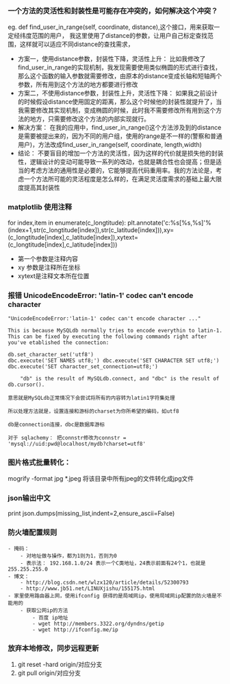 ### 一个方法的灵活性和封装性是可能存在冲突的，如何解决这个冲突？
eg. def find_user_in_range(self, coordinate, distance),这个接口，用来获取一定经纬度范围的用户，
我这里使用了distance的参数，让用户自己标定查找范围，这样就可以适应不同distance的查找需求，
- 方案一，使用distance参数，封装性下降，灵活性上升：
比如我修改了find_user_in_range的实现机制，我发现需要使用类似椭圆的形式进行查找，那么这个函数的输入参数就需要修改，由原本的distance变成长轴和短轴两个参数，所有用到这个方法的地方都要进行修改
- 方案二，不使用distance参数，封装性上升，灵活性下降：
如果我之前设计的时候假设distance使用固定的距离，那么这个时候他的封装性就提升了，当我需要修改其实现机制，变成椭圆的时候，此时我不需要修改所有用到这个方法的地方，只需要修改这个方法的内部实现就行。
- 解决方案：
在我的应用中，find_user_in_range()这个方法涉及到的distance是需要被提出来的，因为不同的用户组，使用的range是不一样的(警察和普通用户)，方法改成find_user_in_range(self, coordinate, length,width)
- 结论：
不要盲目的增加一个方法的灵活性，因为这样的代价就是损失他的封装性，逻辑设计的变动可能导致一系列的改动，也就是耦合性也会提高；但是适当的考虑方法的通用性是必要的，它能够提高代码重用率。我的方法论是，考虑一个方法所可能的灵活程度是怎么样的，在满足灵活度需求的基础上最大限度提高其封装性

### matplotlib 使用注释
for index,item in enumerate(c_longtitude):
    plt.annotate('c:%s[%s,%s]'%(index+1,str(c_longtitude[index]),str(c_latitude[index])),xy=(c_longtitude[index],c_latitude[index]),xytext=(c_longtitude[index],c_latitude[index]))
- 第一个参数是注释内容
- xy 参数是注释所在坐标
- xytext是注释文本所在位置

### 报错 UnicodeEncodeError: 'latin-1' codec can't encode character

    "UnicodeEncodeError:'latin-1' codec can't encode character ..."

    This is because MySQLdb normally tries to encode everythin to latin-1. This can be fixed by executing the following commands right after you've etablished the connection:

    db.set_character_set('utf8')
    dbc.execute('SET NAMES utf8;') dbc.execute('SET CHARACTER SET utf8;')
    dbc.execute('SET character_set_connection=utf8;')

        "db" is the result of MySQLdb.connect, and "dbc" is the result of db.cursor().

    意思就是MySQLdb正常情况下会尝试将所有的内容转为latin1字符集处理

    所以处理方法就是，设置连接和游标的charset为你所希望的编码，如utf8

    db是connection连接，dbc是数据库游标

    对于 sqlachemy： 把connstr修改为connstr = 'mysql://uid:pwd@localhost/mydb?charset=utf8'
### 图片格式批量转化：
mogrify -format jpg *.jpeg
将该目录中所有jpeg的文件转化成jpg文件
### json输出中文
print json.dumps(missing_list,indent=2,ensure_ascii=False)
### 防火墙配置规则
    - 掩码： 
        - 对地址做与操作，都为1则为1，否则为0
        - 表示法： 192.168.1.0/24 表示一个C类地址，24表示前面有24个1，也就是255.255.255.0
    - 博文：
        - http://blog.csdn.net/wlzx120/article/details/52300793
        - http://www.jb51.net/LINUXjishu/155175.html
    - 家里使用路由器上网，使用ifconfig 获得的是局域网ip，使用局域网ip配置的防火墙是不能用的
        - 获取公网ip的方法
            - 百度 ip地址
            - wget http://members.3322.org/dyndns/getip
            - wget http://ifconfig.me/ip 

### 放弃本地修改，同步远程更新
1. git reset -hard origin/对应分支
2. git pull origin/对应分支